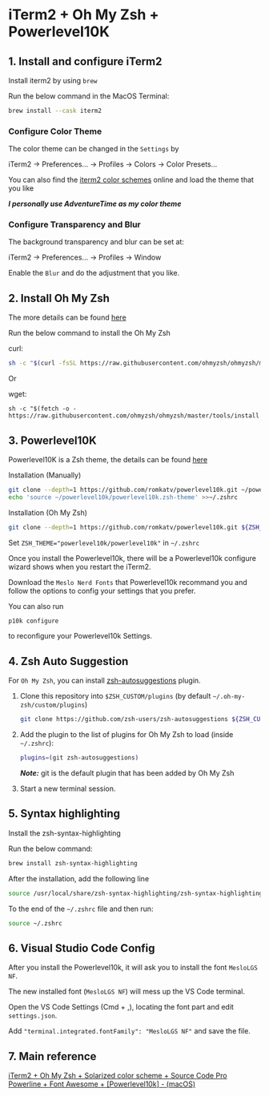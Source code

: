 # iTerm2 + Oh My Zsh + Powerlevel10K

## 1. Install and configure iTerm2

Install iterm2 by using `brew`

Run the below command in the MacOS Terminal:

```bash
brew install --cask iterm2
```

### Configure Color Theme

The color theme can be changed in the `Settings` by 

iTerm2 → Preferences... → Profiles → Colors → Color Presets...

You can also find the [iterm2 color schemes](https://iterm2colorschemes.com) online and load the theme that you like

***I personally use AdventureTime as my color theme***

### Configure Transparency and Blur

The background transparency and blur can be set at:

iTerm2 → Preferences... → Profiles → Window

Enable the `Blur` and do the adjustment that you like.

## 2. Install Oh My Zsh

The more details can be found [here](https://github.com/ohmyzsh/ohmyzsh)

Run the below command to install the Oh My Zsh

curl:
```bash
sh -c "$(curl -fsSL https://raw.githubusercontent.com/ohmyzsh/ohmyzsh/master/tools/install.sh)"
```

Or

wget:
```
sh -c "$(fetch -o - https://raw.githubusercontent.com/ohmyzsh/ohmyzsh/master/tools/install.sh)"
```

## 3. Powerlevel10K

Powerlevel10K is a Zsh theme, the details can be found [here](https://github.com/romkatv/powerlevel10k)

Installation (Manually)
```bash
git clone --depth=1 https://github.com/romkatv/powerlevel10k.git ~/powerlevel10k
echo 'source ~/powerlevel10k/powerlevel10k.zsh-theme' >>~/.zshrc
```

Installation (Oh My Zsh)
```bash
git clone --depth=1 https://github.com/romkatv/powerlevel10k.git ${ZSH_CUSTOM:-$HOME/.oh-my-zsh/custom}/themes/powerlevel10k
```
Set `ZSH_THEME="powerlevel10k/powerlevel10k"` in `~/.zshrc`

Once you install the Powerlevel10k, there will be a Powerlevel10k configure wizard shows when you restart the iTerm2.

Download the `Meslo Nerd Fonts` that Powerlevel10k recommand you and follow the options to config your settings that you prefer.

You can also run

```bash
p10k configure
```
to reconfigure your Powerlevel10k Settings.


## 4. Zsh Auto Suggestion

For `Oh My Zsh`, you can install [zsh-autosuggestions](https://github.com/zsh-users/zsh-autosuggestions/blob/master/INSTALL.md#oh-my-zsh) plugin. 


1. Clone this repository into `$ZSH_CUSTOM/plugins` (by default `~/.oh-my-zsh/custom/plugins`)

    ```sh
    git clone https://github.com/zsh-users/zsh-autosuggestions ${ZSH_CUSTOM:-~/.oh-my-zsh/custom}/plugins/zsh-autosuggestions
    ```

2. Add the plugin to the list of plugins for Oh My Zsh to load (inside `~/.zshrc`):

    ```sh
    plugins=(git zsh-autosuggestions)
    ```
    ***Note:*** git is the default plugin that has been added by Oh My Zsh

3. Start a new terminal session.

## 5. Syntax highlighting

Install the zsh-syntax-highlighting

Run the below command:

```zsh
brew install zsh-syntax-highlighting
```

After the installation, add the following line

```zsh
source /usr/local/share/zsh-syntax-highlighting/zsh-syntax-highlighting.zsh
```

To the end of the `~/.zshrc` file and then run:

```zsh
source ~/.zshrc
```

## 6. Visual Studio Code Config
After you install the Powerlevel10k, it will ask you to install the font `MesloLGS NF`.

The new installed font (`MesloLGS NF`) will mess up the VS Code terminal.

Open the VS Code Settings (Cmd + ,), locating the font part and edit `settings.json`. 

Add `"terminal.integrated.fontFamily": "MesloLGS NF"` and save the file.

## 7. Main reference
[iTerm2 + Oh My Zsh + Solarized color scheme + Source Code Pro Powerline + Font Awesome + [Powerlevel10k] - (macOS)](https://gist.github.com/kevin-smets/8568070)
